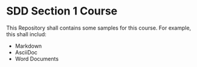 # SDD Section 1 Course 

This Repository shall contains some samples for this course.
For example, this shall includ:

- Markdown
- AsciiDoc
- Word Documents
